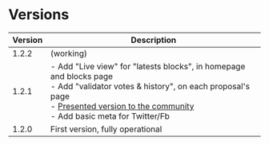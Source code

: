 # Versions

| Version | Description |
| - | - |
| 1.2.2 | (working) |
| 1.2.1 | - Add "Live view" for "latests blocks", in homepage and blocks page<br />- Add "validator votes & history", on each proposal's page<br />- <u>Presented version to the community</u><br />- Add basic meta for Twitter/Fb |
| 1.2.0 | First version, fully operational |